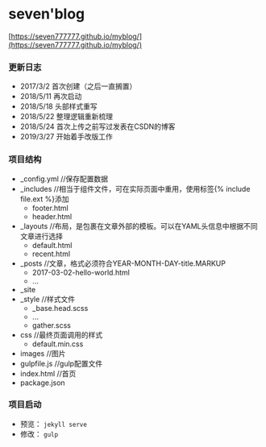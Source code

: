 # seven'blog
[https://seven777777.github.io/myblog/](https://seven777777.github.io/myblog/)

### 更新日志
- 2017/3/2 首次创建（之后一直搁置）
- 2018/5/11 再次启动
- 2018/5/18 头部样式重写
- 2018/5/22 整理逻辑重新梳理
- 2018/5/24 首次上传之前写过发表在CSDN的博客
- 2019/3/27 开始着手改版工作

### 项目结构
- _config.yml //保存配置数据
- _includes //相当于组件文件，可在实际页面中重用，使用标签{% include file.ext %}添加
	- footer.html
	- header.html
- _layouts //布局，是包裹在文章外部的模板。可以在YAML头信息中根据不同文章进行选择
	- default.html
	- recent.html
- _posts //文章，格式必须符合YEAR-MONTH-DAY-title.MARKUP
	- 2017-03-02-hello-world.html
	- ...
- _site 
- _style //样式文件
	- _base.head.scss
	- ...
	- gather.scss
- css //最终页面调用的样式
	- default.min.css
- images //图片
- gulpfile.js //gulp配置文件
- index.html //首页
- package.json 

### 项目启动
- 预览：
`jekyll serve`
- 修改：
`gulp`
	

